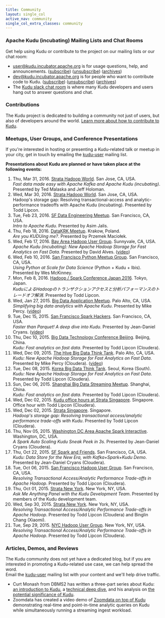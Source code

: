 ```yaml
---
title: Community
layout: single_col
active_nav: community
single_col_extra_classes: community
---
```


### Apache Kudu (incubating) Mailing Lists and Chat Rooms

Get help using Kudu or contribute to the project on our mailing lists or our chat room:

* [user@kudu.incubator.apache.org](http://mail-archives.apache.org/mod_mbox/incubator-kudu-user/)
  is for usage questions, help, and announcements.
  ([subscribe](mailto:user-subscribe@kudu.incubator.apache.org))
  ([unsubscribe](mailto:user-unsubscribe@kudu.incubator.apache.org))
  ([archives](http://mail-archives.apache.org/mod_mbox/incubator-kudu-user/))
* [dev@kudu.incubator.apache.org](http://mail-archives.apache.org/mod_mbox/incubator-kudu-dev/)
  is for people who want to contribute code to Kudu.
  ([subscribe](mailto:dev-subscribe@kudu.incubator.apache.org))
  ([unsubscribe](mailto:dev-unsubscribe@kudu.incubator.apache.org))
  ([archives](http://mail-archives.apache.org/mod_mbox/incubator-kudu-dev/))
* The [Kudu slack chat room](https://getkudu-slack.herokuapp.com/) is where
  many Kudu developers and users hang out to answer questions and chat.

### Contributions

The Kudu project is dedicated to building a community not just of users, but
also of developers around the world. [Learn more about how to contribute to Kudu](contributing.html).

### Meetups, User Groups, and Conference Presentations

If you're interested in hosting or presenting a Kudu-related talk or meetup in
your city, get in touch by emailing the
[kudu-user](https://groups.google.com/forum/#!forum/kudu-user) mailing list.

**Presentations about Kudu are planned or have taken place at the following events:**

[comment]: # (Note: we are using an ordered list here to allow for special styling of it)

1. Thu, Mar 31, 2016. [Strata Hadoop World](http://conferences.oreilly.com/strata/hadoop-big-data-ca/public/schedule/detail/47055). San Jose, CA, USA.<br/>
   _Fast data made easy with Apache Kafka and Apache Kudu (incubating)_. Presented by Ted Malaska and Jeff Holoman.
1. Wed, Mar 30, 2016. [Strata Hadoop World](http://conferences.oreilly.com/strata/hadoop-big-data-ca/public/schedule/detail/46916). San Jose, CA, USA.<br/>
   Hadoop's storage gap: Resolving transactional-access and analytic-performance tradeoffs with Apache Kudu (incubating). Presented by Todd Lipcon.
1. Tue, Feb 23, 2016. [SF Data Engineering Meetup](http://www.meetup.com/SF-Data-Engineering/events/228293610/). San Francisco, CA, USA. <br/>
   _Intro to Apache Kudu_. Presented by Asim Jalis.
1. Thu, Feb 18, 2016. [DataKRK Meetup](http://www.meetup.com/datakrk/events/228548317/). Krakow, Poland. <br/>
   _Are you KUDUing me?_. Presented by Przemek Maciołek.
1. Wed, Feb 17, 2016. [Bay Area Hadoop User Group](http://www.meetup.com/hadoop/events/228573587/). Sunnyvale, CA, USA. <br/>
   _Apache Kudu (incubating): New Apache Hadoop Storage for Fast Analytics on Fast Data_. Presented by David Alves. ([video](https://www.youtube.com/watch?v=j3wYaz-kIvs))
1. Wed, Feb 10, 2016. [San Francisco Python Meetup Group](http://www.meetup.com/sfpython/events/228213876/). San Francisco, CA, USA. <br/>
   _Using Python at Scale for Data Science_ (Python + Kudu + Ibis). Presented by Wes McKinney.
1. Mon, Feb 8, 2016. [Hadoop / Spark Conference Japan 2016](http://www.eventbrite.com/e/hadoop-spark-conference-japan-2016-tickets-20809016328). Tokyo, Japan. <br/>
   _KuduによるHadoopのトランザクションアクセスと分析パフォーマンスのトレードオフ解消_. Presented by Todd Lipcon.
1. Wed, Jan 27, 2015. [Big Data Application Meetup](http://www.meetup.com/BigDataApps/events/227191025/). Palo Alto, CA, USA. <br/>
   _Simplifying big data analytics with Apache Kudu_. Presented by Mike Percy. ([video](https://www.youtube.com/watch?v=XzT1vDaAhys))
1. Tue, Dec 15, 2015. [San Francisco Spark Hackers](http://www.meetup.com/San-Francisco-Spark-Hackers/events/226999521/). San Francisco, CA, USA. <br/>
   _Faster than Parquet! A deep dive into Kudu_. Presented by Jean-Daniel Cryans. ([video](https://www.youtube.com/watch?v=apJM46uH3oY))
1. Thu, Dec 10, 2015. [Big Data Technology Conference Beijing](http://bdtc2015.hadooper.cn/). Beijing, China. <br/>
   _Kudu: Fast analytics on fast data_. Presented by Todd Lipcon (Cloudera).
1. Wed, Dec 09, 2015. [The Hive Big Data Think Tank](http://www.meetup.com/SF-Bay-Areas-Big-Data-Think-Tank/events/226497046/). Palo Alto, CA, USA. <br/>
   _Kudu: New Apache Hadoop Storage for Fast Analytics on Fast Data_. Presented by Mike Percy (Cloudera). ([video](https://www.youtube.com/watch?v=ifFg_o5bf6c))
1. Tue, Dec 08, 2015. [Korea Big Data Think Tank](http://www.meetup.com/Korea-Big-Data-Think-Tank/events/226876563/). Seoul, Korea (South). <br/>
   _Kudu: New Apache Hadoop Storage for Fast Analytics on Fast Data_. Presented by Todd Lipcon (Cloudera).
1. Sun, Dec 06, 2015. [Shanghai Big Data Streaming Meetup](http://www.meetup.com/Shanghai-Big-Data-Streaming-Meetup/events/226970213/). Shanghai, China. <br/>
   _Kudu: Fast analytics on fast data_. Presented by Todd Lipcon (Cloudera).
1. Wed, Dec 02, 2015. [Kudu office hours at Strata Singapore](http://conferences.oreilly.com/strata/big-data-conference-sg-2015/public/schedule/detail/47704). Singapore. <br/>
   Office hour with Todd Lipcon (Cloudera).
1. Wed, Dec 02, 2015. [Strata Singapore](http://conferences.oreilly.com/strata/big-data-conference-sg-2015/public/schedule/detail/44040). Singapore. <br/>
   _Hadoop's storage gap: Resolving transactional access/analytic performance trade-offs with Kudu_.
   Presented by Todd Lipcon (Cloudera).
1. Thu, Nov 05, 2015. [Washington DC Area Apache Spark Interactive](http://www.meetup.com/Washington-DC-Area-Spark-Interactive/events/225954890/). Washington, DC, USA. <br/>
   _A Spark Auto Scaling Kudu Sneak Peek in 3s_.
   Presented by Jean-Daniel Cryans (Cloudera).
1. Thu, Oct 22, 2015. [SF Spark and Friends](http://www.meetup.com/SF-Spark-and-Friends/events/226023299/). San Francisco, CA, USA. <br/>
   _Kudu: Data Store for the New Era, with Kafka+Spark+Kudu Demo_.
   Presented by Jean-Daniel Cryans (Cloudera).
1. Tue, Oct 06, 2015. [San Francisco Hadoop User Group](http://www.meetup.com/hadoopsf/events/224616149/). San Francisco, CA, USA. <br/>
   _Resolving Transactional Access/Analytic Performance Trade-offs in Apache Hadoop_.
   Presented by Todd Lipcon (Cloudera).
1. Thu, Oct 01, 2015. [Strata New York](http://strataconf.com/big-data-conference-ny-2015/public/schedule/detail/45391). New York, NY, USA. <br/>
   _Ask Me Anything Panel with the Kudu Development Team_.
   Presented by members of the Kudu development team.
1. Wed, Sep 30, 2015. [Strata New York](http://strataconf.com/big-data-conference-ny-2015/public/schedule/detail/43114). New York, NY, USA. <br/>
   _Resolving Transactional Access/Analytic Performance Trade-offs in Apache Hadoop_.
   Presented by Todd Lipcon (Cloudera) and Binglin Chang (Xiaomi).
1. Tue, Sep 29, 2015. [NYC Hadoop User Group](http://www.meetup.com/Hadoop-NYC/events/224102527/). New York, NY, USA. <br/>
   _Resolving Transactional Access/Analytic Performance Trade-offs in Apache Hadoop_.
   Presented by Todd Lipcon (Cloudera).

### Articles, Demos, and Reviews

The Kudu community does not yet have a dedicated blog, but if you are
interested in promoting a Kudu-related use case, we can help spread the word.
<br/>
Email the [kudu-user](https://groups.google.com/forum/#!forum/kudu-user)
mailing list with your content and we'll help drive traffic.

* Curt Monash from DBMS2 has written a three-part series about Kudu:
  [an introduction to Kudu](http://www.dbms2.com/2015/09/28/introduction-to-cloudera-kudu/),
  a [technical deep dive](http://www.dbms2.com/2015/09/28/cloudera-kudu-deep-dive/),
  and his analysis on
  [the potential significance of Kudu](http://www.dbms2.com/2015/09/28/the-potential-significance-of-cloudera-kudu/).
* Zoomdata has created a video demo of
  [Zoomdata on top of Kudu](https://www.youtube.com/watch?v=ck_kRb6qLKE)
  demonstrating real-time and point-in-time analytic queries on Kudu while
  simultaneously running a streaming ingest workload.

